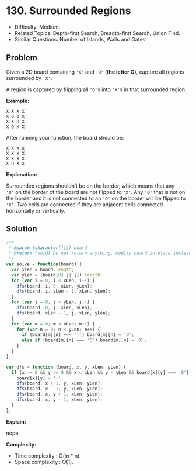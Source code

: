 # 130. Surrounded Regions

- Difficulty: Medium.
- Related Topics: Depth-first Search, Breadth-first Search, Union Find.
- Similar Questions: Number of Islands, Walls and Gates.

## Problem

Given a 2D board containing ```'X'``` and ```'O'``` (**the letter O**), capture all regions surrounded by ```'X'```.

A region is captured by flipping all ```'O'```s into ```'X'```s in that surrounded region.

**Example:**

```
X X X X
X O O X
X X O X
X O X X
```

After running your function, the board should be:

```
X X X X
X X X X
X X X X
X O X X
```

**Explanation:**

Surrounded regions shouldn’t be on the border, which means that any ```'O'``` on the border of the board are not flipped to ```'X'```. Any ```'O'``` that is not on the border and it is not connected to an ```'O'``` on the border will be flipped to ```'X'```. Two cells are connected if they are adjacent cells connected horizontally or vertically.


## Solution

```javascript
/**
 * @param {character[][]} board
 * @return {void} Do not return anything, modify board in-place instead.
 */
var solve = function(board) {
  var xLen = board.length;
  var yLen = (board[0] || []).length;
  for (var i = 0; i < xLen; i++) {
    dfs(board, i, 0, xLen, yLen);
    dfs(board, i, yLen - 1, xLen, yLen);
  }
  for (var j = 0; j < yLen; j++) {
    dfs(board, 0, j, xLen, yLen);
    dfs(board, xLen - 1, j, xLen, yLen);
  }
  for (var m = 0; m < xLen; m++) {
    for (var n = 0; n < yLen; n++) {
      if (board[m][n] === '-') board[m][n] = 'O';
      else if (board[m][n] === 'O') board[m][n] = 'X';
    }
  }
};

var dfs = function (board, x, y, xLen, yLen) {
  if (x >= 0 && y >= 0 && x < xLen && y < yLen && board[x][y] === 'O') {
    board[x][y] = '-';
    dfs(board, x + 1, y, xLen, yLen);
    dfs(board, x - 1, y, xLen, yLen);
    dfs(board, x, y + 1, xLen, yLen);
    dfs(board, x, y - 1, xLen, yLen);
  }
};
```

**Explain:**

nope.

**Complexity:**

* Time complexity : O(m * n).
* Space complexity : O(1).
